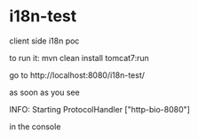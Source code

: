 i18n-test
=========

client side i18n poc

to run it: mvn clean install tomcat7:run

go to http://localhost:8080/i18n-test/

as soon as you see 

INFO: Starting ProtocolHandler ["http-bio-8080"]

in the console
